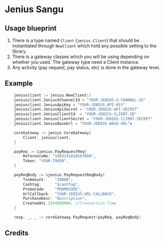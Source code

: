 # Jenius Sangu

## Usage blueprint

1. There is a type named `Client` (`jenius.Client`) that should be instantiated through `NewClient` which hold any possible setting to the library.
2. There is a gateway classes which you will be using depending on whether you used. The gateway type need a Client instance.
3. Any activity (pay request, pay status, etc) is done in the gateway level.

## Example

```go
    jeniusclient := jenius.NewClient()
    jeniusclient.JeniusXChannelId = "YOUR-JENIUS-X-CHANNEL-ID"
    jeniusclient.JeniusApiKey = "YOUR-JENIUS-API-KEY"
    jeniusclient.JeniusApiSecret = "YOUR-JENIUS-API-SECRET"
    jeniusclient.JeniusClientId  = "YOUR-JENIUS-CLIENT-ID"
    jeniusclient.JeniusClientSecret = "YOUR-JENIUS-CLIENT-SECRET"
    jeniusclient.JeniusBaseUrl = "YOUR-JENIUS-BASE-URL"s

    coreGateway := jenius.CoreGateway{
        Client: jeniusclient,
    }

    payReq := &jenius.PayRequestReq{
        ReferenceNo: "190324101010700A",
        Token: "YOUR-TOKEN",
    }

    payReqBody := &jenius.PayRequestReqBody{
        TxnAmount:    "20000",
        Cashtag:      "$cashTag",
        PromoCode:    "PROMOCODE",
        UrlCallback:  "YOUR-JENIUS-URL-CALLBACK",
        PurchaseDesc: "Description",
        CreatedAtL 1554588000, //Transaction Time
    }

    resp, _, _ := coreGateway.PayRequest(payReq, payReqBody)
```

## Credits
[Midtrans Library for Go(lang)]: https://github.com/veritrans/go-midtrans

